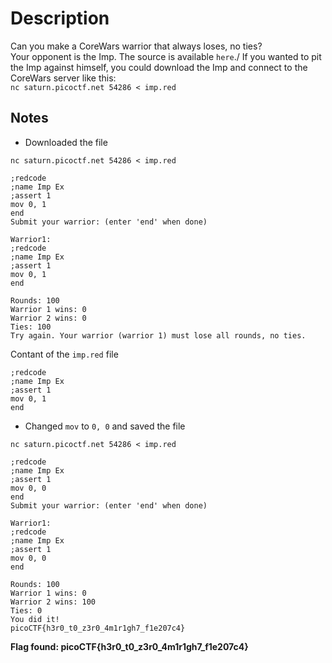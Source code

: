 # Description

Can you make a CoreWars warrior that always loses, no ties?\
Your opponent is the Imp. The source is available `here`./
If you wanted to pit the Imp against himself, you could download the Imp and connect to the CoreWars server like this:\
`nc saturn.picoctf.net 54286 < imp.red`

## Notes

- Downloaded the file

`nc saturn.picoctf.net 54286 < imp.red`
```
;redcode
;name Imp Ex
;assert 1
mov 0, 1
end
Submit your warrior: (enter 'end' when done)

Warrior1:
;redcode
;name Imp Ex
;assert 1
mov 0, 1
end

Rounds: 100
Warrior 1 wins: 0
Warrior 2 wins: 0
Ties: 100
Try again. Your warrior (warrior 1) must lose all rounds, no ties.
```

Contant of the `imp.red` file
```
;redcode
;name Imp Ex
;assert 1
mov 0, 1
end
```

- Changed `mov` to `0, 0` and saved the file

`nc saturn.picoctf.net 54286 < imp.red`
```
;redcode
;name Imp Ex
;assert 1
mov 0, 0
end
Submit your warrior: (enter 'end' when done)

Warrior1:
;redcode
;name Imp Ex
;assert 1
mov 0, 0
end

Rounds: 100
Warrior 1 wins: 0
Warrior 2 wins: 100
Ties: 0
You did it!
picoCTF{h3r0_t0_z3r0_4m1r1gh7_f1e207c4}
```

**Flag found: picoCTF{h3r0_t0_z3r0_4m1r1gh7_f1e207c4}**
